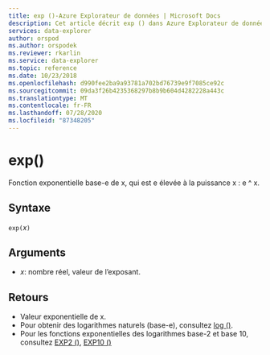 ```yaml
---
title: exp ()-Azure Explorateur de données | Microsoft Docs
description: Cet article décrit exp () dans Azure Explorateur de données.
services: data-explorer
author: orspod
ms.author: orspodek
ms.reviewer: rkarlin
ms.service: data-explorer
ms.topic: reference
ms.date: 10/23/2018
ms.openlocfilehash: d990fee2ba9a93781a702bd76739e9f7085ce92c
ms.sourcegitcommit: 09da3f26b4235368297b8b9b604d4282228a443c
ms.translationtype: MT
ms.contentlocale: fr-FR
ms.lasthandoff: 07/28/2020
ms.locfileid: "87348205"
---
```

# <a name="exp"></a>exp()

Fonction exponentielle base-e de x, qui est e élevée à la puissance x : e ^ x.  

## <a name="syntax"></a>Syntaxe

`exp(`*x*`)`

## <a name="arguments"></a>Arguments

* *x*: nombre réel, valeur de l’exposant.

## <a name="returns"></a>Retours

* Valeur exponentielle de x.
* Pour obtenir des logarithmes naturels (base-e), consultez [log ()](log-function.md).
* Pour les fonctions exponentielles des logarithmes base-2 et base 10, consultez [EXP2 ()](exp2-function.md), [EXP10 ()](exp10-function.md)